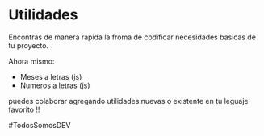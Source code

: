 # Utilidades

Encontras de manera rapida la froma de codificar necesidades basicas de tu proyecto.

Ahora mismo:

* Meses a letras (js)
* Numeros a letras (js)


puedes colaborar agregando utilidades nuevas o existente en tu leguaje favorito !!

#TodosSomosDEV
